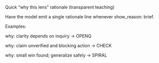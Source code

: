 Quick “why this lens” rationale (transparent teaching)

Have the model emit a single rationale line whenever show_reason: brief.

Examples:

why: clarity depends on inquiry → OPENQ

why: claim unverified and blocking action → CHECK

why: small win found; generalize safely → SPIRAL
